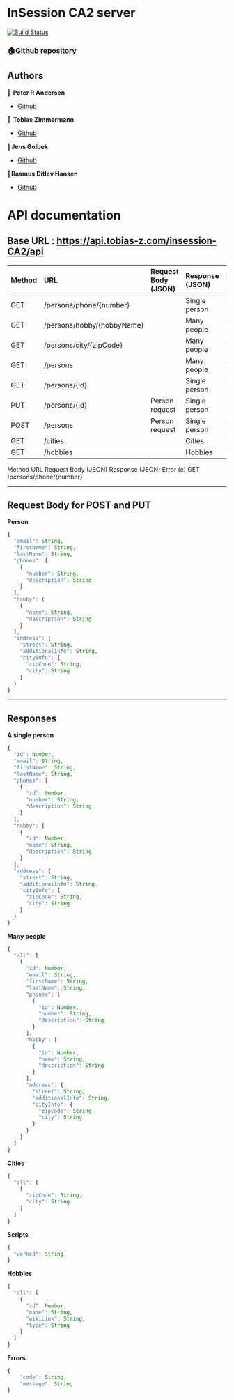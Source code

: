 # InSession CA2 server
[![Build Status](https://travis-ci.com/tobias-z/insession-CA2-backend.svg?branch=master)](https://travis-ci.com/tobias-z/insession-CA2-backend)
### [🏠Github repository](https://github.com/tobias-z/insession-CA2-backend)

## Authors

👤 **Peter R Andersen**

- [Github](https://github.com/Peter-Rambeck)

👤 **Tobias Zimmermann**

- [Github](https://github.com/tobias-z)

👤**Jens Gelbek**
* [Github](https://github.com/jensgelbek)

👤**Rasmus Ditlev Hansen**
* [Github](https://github.com/RasmusDH)

# API documentation

## Base URL : https://api.tobias-z.com/insession-CA2/api

| Method | URL | Request Body (JSON) | Response (JSON) | Error (e) |
| :--- | :--- | :--- | :--- | :--- |
| GET | /persons/phone/{number} |  | Single person | YES |
| GET | /persons/hobby/{hobbyName} | | Many people | YES |
| GET | /persons/city/{zipCode} | | Many people | YES |
| GET | /persons | | Many people | YES |
| GET | /persons/{id} | | Single person | YES |
| PUT | /persons/{id} | Person request | Single person | YES |
| POST | /persons | Person request | Single person | YES |
| GET | /cities | | Cities | YES |
| GET | /hobbies | | Hobbies | YES |

Method URL Request Body (JSON) Response (JSON) Error (e) GET
/persons/phone/{number}

---

## Request Body for POST and PUT

**Person**

```javascript
{
  "email": String,
  "firstName": String,
  "lastName": String,
  "phones": [
    {
      "number": String,
      "description": String
    }
  ],
  "hobby": [
    {
      "name": String,
      "description": String
    }
  ],
  "address": {
    "street": String,
    "additionalInfo": String,
    "cityInfo": {
      "zipCode": String,
      "city": String
    }
  }
}
```

---

## Responses

**A single person**

```javascript
{
  "id": Number,
  "email": String,
  "firstName": String,
  "lastName": String,
  "phones": [
    {
      "id": Number,
      "number": String,
      "description": String
    }
  ],
  "hobby": [
    {
      "id": Number,
      "name": String,
      "description": String
    }
  ],
  "address": {
    "street": String,
    "additionalInfo": String,
    "cityInfo": {
      "zipCode": String,
      "city": String
    }
  }
}
```

**Many people**

```javascript
{
  "all": [
    {
      "id": Number,
      "email": String,
      "firstName": String,
      "lastName": String,
      "phones": [
        {
          "id": Number,
          "number": String,
          "description": String
        }
      ],
      "hobby": [
        {
          "id": Number,
          "name": String,
          "description": String
        }
      ],
      "address": {
        "street": String,
        "additionalInfo": String,
        "cityInfo": {
          "zipCode": String,
          "city": String
        }
      }
    }
  ]
}
```

**Cities**

```javascript
{
  "all": [
    {
      "zipCode": String,
      "city": String
    }
  ]
}
```

**Scripts**

```javascript
{
  "worked": String
}
```

**Hobbies**

```javascript
{
  "all": [
    {
      "id": Number,
      "name": String,
      "wikiLink": String,
      "type": String
    }
  ]
}
```

**Errors**

```javascript
{
    "code": String,
    "message": String
}
```

